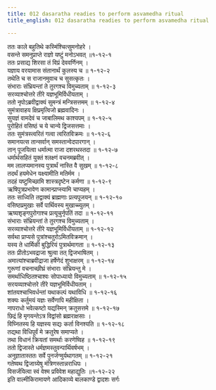 ```yaml
---
title: 012 dasaratha readies to perform asvamedha ritual
title_english: 012 dasaratha readies to perform asvamedha ritual

---
```

ततः काले बहुतिथे कस्मिंश्चित्सुमनोहरे ।  
वसन्ते समनुप्राप्ते राज्ञो यष्टुं मनोऽभवत् ॥१-१२-१  
ततः प्रसाद्य शिरसा तं विप्रं देववर्णिनम् ।  
यज्ञाय वरयामास संतानार्थं कुलस्य च ॥ १-१२-२  
तथेति च स राजानमुवाच च सुसत्कृतः ।  
संभाराः संभ्रियन्तां ते तुरगश्च विमुच्यताम् ॥ १-१२-३  
सरव्याश्चोत्तरे तीरे यज्ञभूमिर्विधीयताम् ।  
ततो नृपोऽब्रवीद्वाक्यं सुमन्त्रं मन्त्रिसत्तमम् ॥ १-१२-४  
सुमंत्रावाहय क्षिप्रमृत्विजो ब्रह्मवादिनः ।  
सुयज्ञं वामदेवं च जाबालिमथ काश्यपम् ॥ १-१२-५  
पुरोहितं वसिष्ठं च ये चान्ये द्विजसत्तमाः ।  
ततः सुमंत्रस्त्वरितं गत्वा त्वरितविक्रमः ॥ १-१२-६  
समानयत्स तान्सर्वान् समस्तान्वेदपारगान् ।  
तान् पूजयित्वा धर्मात्मा राजा दशरथस्तदा ॥ १-१२-७  
धर्मार्थसहितं युक्तं श्लक्ष्णं वचनमब्रवीत् ।  
मम लालप्यमानस्य पुत्रार्थं नास्ति वै सुखम् ॥ १-१२-८  
तदर्थं हयमेधेन यक्ष्यामीति मतिर्मम ।  
तदहं यष्टुमिच्छामि शास्त्रदृष्टेन कर्मणा ॥ १-१२-९  
ऋषिपुत्रप्रभावेण कामान्प्राप्स्यामि चाप्यहम् ।  
ततः साध्विति तद्वाक्यं ब्राह्मणाः प्रत्यपूजयन् ॥ १-१२-१०  
वसिष्ठप्रमुखाः सर्वे पार्थिवस्य मुखाच्च्युतम् ।  
ऋष्यशृङ्गपुरोगाश्च प्रत्यूचुर्नृपतिं तदा ॥ १-१२-११  
संभाराः संभ्रियन्तां ते तुरगश्च विमुच्यताम् ।  
सरव्याश्चोत्तरे तीरे यज्ञभूमिर्विधीयताम् ॥ १-१२-१२  
सर्वथा प्राप्यसे पुत्रांश्चतुरोऽमितविक्रमान् ।  
यस्य ते धार्मिकी बुद्धिरियं पुत्रार्थमागता ॥ १-१२-१३  
ततः प्रीतोऽभवद्राजा श्रुत्वा तत् द्विजभाषितम् ।  
अमात्यांश्चाब्रवीद्राजा हर्षेणेदं शुभाक्षरम् ॥ १-१२-१४  
गुरूणां वचनाच्छीघ्रं संभाराः संभ्रियन्तु मे ।  
समर्थाधिष्ठितश्चाश्वः सोपाध्यायो विमुच्यताम् ॥ १-१२-१५  
सरयव्याश्चोत्तरे तीरे यज्ञभूमिर्विधीयताम् ।  
शांतयश्चाभिवर्धन्तां यथाकल्पं यथाविधि ॥ १-१२-१६  
शक्यः कर्तुमयं यज्ञः सर्वेणापि महीक्षिता ।  
नापराधो भवेत्कष्टो यद्यस्मिन् क्रतुसत्तमे ॥ १-१२-१७  
छिद्रं हि मृगयन्तेऽत्र विद्वांसो ब्रह्मराक्षसाः ।  
विघ्नितस्य हि यज्ञस्य सद्यः कर्ता विनश्यति ॥ १-१२-१८  
तद्यथा विधिपूर्वं मे क्रतुरेष समाप्यते ।  
तथा विधानं क्रियतां समर्थाः करणेष्विह ॥ १-१२-१९  
ततो द्विजास्ते धर्मज्ञमस्तुवन्पार्थिवर्षभम् ।  
अनुज्ञातास्ततः सर्वे पुनर्जग्मुर्यथागतम् ॥ १-१२-२१  
गतेष्वथ द्विजाग्र्येषु मंत्रिणस्तान्नराधिपः ।  
विसर्जयित्वा स्वं वेश्म प्रविवेश महाद्युतिः ॥१-१२-२२  
इति वाल्मीकिरामायणे आदिकाव्ये बालकाण्डे द्वादशः सर्गः